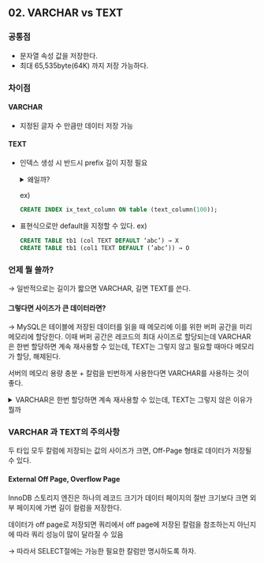 ## 02. VARCHAR vs TEXT

### 공통점 

- 문자열 속성 값을 저장한다.
- 최대 65,535byte(64K) 까지 저장 가능하다.

### 차이점

#### VARCHAR
- 지정된 글자 수 만큼만 데이터 저장 가능
#### TEXT
- 인덱스 생성 시 반드시 prefix 길이 지정 필요
	<details>
  		<summary>왜일까?</summary>
		InnoDB는 TEXT와 BLOB 데이터가 클 때 포인터만 메인 페이지에 저장하고 데이터는 별도의 공간에 저장한다.

		(VARCHAR은 테이블의 메인 페이지(B-Tree 구조)에 직접 저장됨)

		즉, 인덱스를 저장하는 B-Tree 에 TEXT의 전체 데이터를 다 집어넣을 수 없으니 특정 길이(prefix)만큼만 지정해야한다.
	</details>
	
  	ex)
	```sql
	CREATE INDEX ix_text_column ON table (text_column(100));
	```

- 표현식으로만 default을 지정할 수 있다.
  	ex)
	```sql
	CREATE TABLE tb1 (col TEXT DEFAULT ‘abc’) → X
	CREATE TABLE tb1 (col1 TEXT DEFAULT (’abc’)) → O
	```

### 언제 뭘 쓸까?
 → 일반적으로는 길이가 짧으면 VARCHAR, 길면 TEXT를 쓴다. 

#### 그렇다면 사이즈가 큰 데이터라면?
 → MySQL은 테이블에 저장된 데이터를 읽을 때 메모리에 이를 위한 버퍼 공간을 미리 메모리에 할당한다. 이때 버퍼 공간은 레코드의 최대 사이즈로 할당되는데 VARCHAR은 한번 할당하면 계속 재사용할 수 있는데, TEXT는 그렇지 않고 필요할 때마다 메모리가 할당, 해제된다. 
    
서버의 메모리 용량 충분 + 칼럼을 빈번하게 사용한다면 VARCHAR를 사용하는 것이 좋다. 
    
<details>
<summary>VARCHAR은 한번 할당하면 계속 재사용할 수 있는데, TEXT는 그렇지 않은 이유가 뭘까 </summary>
<ul>
 → VARCHAR은 메인 페이지(테이블 내부)에 직접 저장되고 TEXT는 외부 공간에 저장되기 때문
</details>

### VARCHAR 과 TEXT의 주의사항

두 타입 모두 칼럼에 저장되는 값의 사이즈가 크면, Off-Page 형태로 데이터가 저장될 수 있다. 

#### External Off Page, Overflow Page
InnoDB 스토리지 엔진은 하나의 레코드 크기가 데이터 페이지의 절반 크기보다 크면 외부 페이지에 가변 길이 컬럼을 저장한다. 

데이터가 off page로 저장되면 쿼리에서 off page에 저장된 칼럼을 참조하는지 아닌지에 따라 쿼리 성능이 많이 달라질 수 있음 

 → 따라서 SELECT절에는 가능한 필요한 칼럼만 명시하도록 하자.